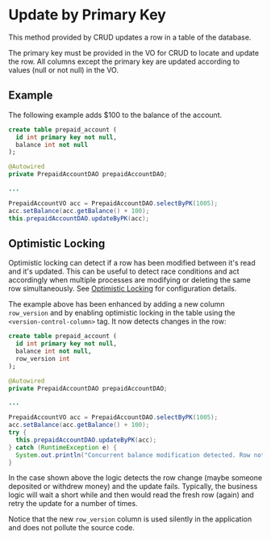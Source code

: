 # Update by Primary Key

This method provided by CRUD updates a row in a table of the database.

The primary key must be provided in the VO for CRUD to locate and update the row. All
columns except the primary key are updated according to values (null or not null)
in the VO.


## Example

The following example adds $100 to the balance of the account.

```sql
create table prepaid_account (
  id int primary key not null,
  balance int not null
);
```

```java
@Autowired
private PrepaidAccountDAO prepaidAccountDAO;

...

PrepaidAccountVO acc = PrepaidAccountDAO.selectByPK(1005);
acc.setBalance(acc.getBalance() + 100);
this.prepaidAccountDAO.updateByPK(acc);
```


## Optimistic Locking

Optimistic locking can detect if a row has been modified between it's read and it's updated.
This can be useful to detect race conditions and act accordingly when multiple processes are 
modifying or deleting the same row simultaneously. See
[Optimistic Locking](../config/tags/version-control-column.md#optimistic-locking) for configuration
details.

The example above has been enhanced by adding a new column `row_version` and by enabling optimistic
locking in the table using the `<version-control-column>` tag. It now detects changes in the row:

```sql
create table prepaid_account (
  id int primary key not null,
  balance int not null,
  row_version int
);
```

```java
@Autowired
private PrepaidAccountDAO prepaidAccountDAO;

...

PrepaidAccountVO acc = PrepaidAccountDAO.selectByPK(1005);
acc.setBalance(acc.getBalance() + 100);
try {
  this.prepaidAccountDAO.updateByPK(acc);
} catch (RuntimeException e) {
  System.out.println("Concurrent balance modification detected. Row not updated.");
}
```

In the case shown above the logic detects the row change (maybe someone deposited or withdrew
money) and the update fails. Typically, the business logic will wait a short while and then 
would read the fresh row (again) and retry the update for a number of times.

Notice that the new `row_version` column is used silently in the application and does not 
pollute the source code.
